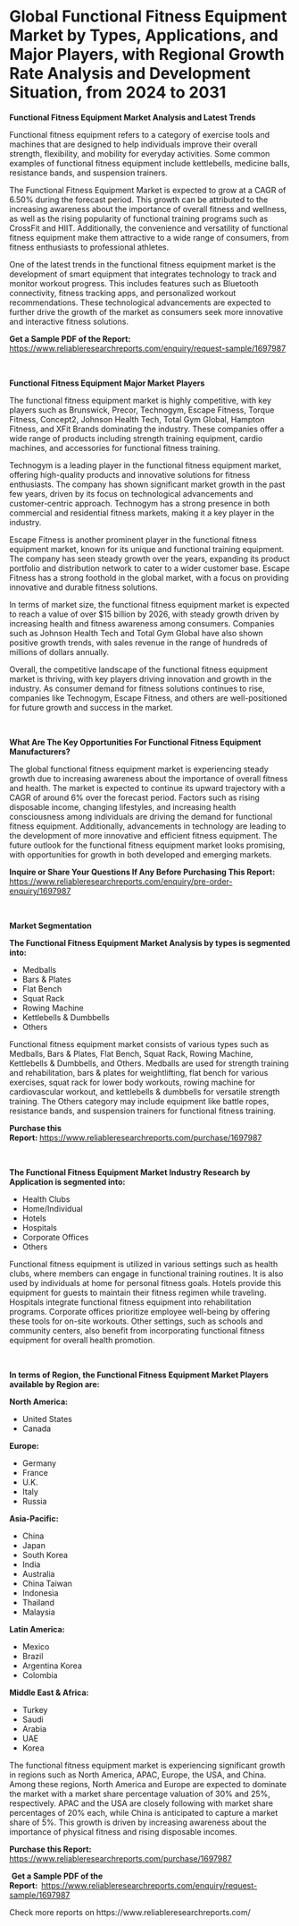 <p><h1>Global Functional Fitness Equipment Market by Types, Applications, and Major Players, with Regional Growth Rate Analysis and Development Situation, from 2024 to 2031</h1></p><p><strong>Functional Fitness Equipment Market Analysis and Latest Trends</strong></p>
<p><p>Functional fitness equipment refers to a category of exercise tools and machines that are designed to help individuals improve their overall strength, flexibility, and mobility for everyday activities. Some common examples of functional fitness equipment include kettlebells, medicine balls, resistance bands, and suspension trainers. </p><p>The Functional Fitness Equipment Market is expected to grow at a CAGR of 6.50% during the forecast period. This growth can be attributed to the increasing awareness about the importance of overall fitness and wellness, as well as the rising popularity of functional training programs such as CrossFit and HIIT. Additionally, the convenience and versatility of functional fitness equipment make them attractive to a wide range of consumers, from fitness enthusiasts to professional athletes.</p><p>One of the latest trends in the functional fitness equipment market is the development of smart equipment that integrates technology to track and monitor workout progress. This includes features such as Bluetooth connectivity, fitness tracking apps, and personalized workout recommendations. These technological advancements are expected to further drive the growth of the market as consumers seek more innovative and interactive fitness solutions.</p></p>
<p><strong>Get a Sample PDF of the Report:&nbsp;</strong> <a href="https://www.reliableresearchreports.com/enquiry/request-sample/1697987">https://www.reliableresearchreports.com/enquiry/request-sample/1697987</a></p>
<p>&nbsp;</p>
<p><strong>Functional Fitness Equipment Major Market Players</strong></p>
<p><p>The functional fitness equipment market is highly competitive, with key players such as Brunswick, Precor, Technogym, Escape Fitness, Torque Fitness, Concept2, Johnson Health Tech, Total Gym Global, Hampton Fitness, and XFit Brands dominating the industry. These companies offer a wide range of products including strength training equipment, cardio machines, and accessories for functional fitness training.</p><p>Technogym is a leading player in the functional fitness equipment market, offering high-quality products and innovative solutions for fitness enthusiasts. The company has shown significant market growth in the past few years, driven by its focus on technological advancements and customer-centric approach. Technogym has a strong presence in both commercial and residential fitness markets, making it a key player in the industry.</p><p>Escape Fitness is another prominent player in the functional fitness equipment market, known for its unique and functional training equipment. The company has seen steady growth over the years, expanding its product portfolio and distribution network to cater to a wider customer base. Escape Fitness has a strong foothold in the global market, with a focus on providing innovative and durable fitness solutions.</p><p>In terms of market size, the functional fitness equipment market is expected to reach a value of over $15 billion by 2026, with steady growth driven by increasing health and fitness awareness among consumers. Companies such as Johnson Health Tech and Total Gym Global have also shown positive growth trends, with sales revenue in the range of hundreds of millions of dollars annually.</p><p>Overall, the competitive landscape of the functional fitness equipment market is thriving, with key players driving innovation and growth in the industry. As consumer demand for fitness solutions continues to rise, companies like Technogym, Escape Fitness, and others are well-positioned for future growth and success in the market.</p></p>
<p>&nbsp;</p>
<p><strong>What Are The Key Opportunities For Functional Fitness Equipment Manufacturers?</strong></p>
<p><p>The global functional fitness equipment market is experiencing steady growth due to increasing awareness about the importance of overall fitness and health. The market is expected to continue its upward trajectory with a CAGR of around 6% over the forecast period. Factors such as rising disposable income, changing lifestyles, and increasing health consciousness among individuals are driving the demand for functional fitness equipment. Additionally, advancements in technology are leading to the development of more innovative and efficient fitness equipment. The future outlook for the functional fitness equipment market looks promising, with opportunities for growth in both developed and emerging markets.</p></p>
<p><strong>Inquire or Share Your Questions If Any Before Purchasing This Report:</strong> <a href="https://www.reliableresearchreports.com/enquiry/pre-order-enquiry/1697987">https://www.reliableresearchreports.com/enquiry/pre-order-enquiry/1697987</a></p>
<p>&nbsp;</p>
<p><strong>Market Segmentation</strong></p>
<p><strong>The Functional Fitness Equipment Market Analysis by types is segmented into:</strong></p>
<p><ul><li>Medballs</li><li>Bars & Plates</li><li>Flat Bench</li><li>Squat Rack</li><li>Rowing Machine</li><li>Kettlebells & Dumbbells</li><li>Others</li></ul></p>
<p><p>Functional fitness equipment market consists of various types such as Medballs, Bars & Plates, Flat Bench, Squat Rack, Rowing Machine, Kettlebells & Dumbbells, and Others. Medballs are used for strength training and rehabilitation, bars & plates for weightlifting, flat bench for various exercises, squat rack for lower body workouts, rowing machine for cardiovascular workout, and kettlebells & dumbbells for versatile strength training. The Others category may include equipment like battle ropes, resistance bands, and suspension trainers for functional fitness training.</p></p>
<p><strong>Purchase this Report:&nbsp;</strong><a href="https://www.reliableresearchreports.com/purchase/1697987">https://www.reliableresearchreports.com/purchase/1697987</a></p>
<p>&nbsp;</p>
<p><strong>The Functional Fitness Equipment Market Industry Research by Application is segmented into:</strong></p>
<p><ul><li>Health Clubs</li><li>Home/Individual</li><li>Hotels</li><li>Hospitals</li><li>Corporate Offices</li><li>Others</li></ul></p>
<p><p>Functional fitness equipment is utilized in various settings such as health clubs, where members can engage in functional training routines. It is also used by individuals at home for personal fitness goals. Hotels provide this equipment for guests to maintain their fitness regimen while traveling. Hospitals integrate functional fitness equipment into rehabilitation programs. Corporate offices prioritize employee well-being by offering these tools for on-site workouts. Other settings, such as schools and community centers, also benefit from incorporating functional fitness equipment for overall health promotion.</p></p>
<p>&nbsp;</p>
<p><strong>In terms of Region, the Functional Fitness Equipment Market Players available by Region are:</strong></p>
<p>
    <p> <strong> North America: </strong>
        <ul>
            <li>United States</li>
            <li>Canada</li>
        </ul>
        </p> 
    <p> <strong> Europe: </strong>
        <ul>
            <li>Germany</li>
            <li>France</li>
            <li>U.K.</li>
            <li>Italy</li>
            <li>Russia</li>
        </ul>
        </p> 
    <p> <strong> Asia-Pacific: </strong>
        <ul>
            <li>China</li>
            <li>Japan</li>
            <li>South Korea</li>
            <li>India</li>
            <li>Australia</li>
            <li>China Taiwan</li>
            <li>Indonesia</li>
            <li>Thailand</li>
            <li>Malaysia</li>
        </ul>
        </p> 
    <p> <strong> Latin America: </strong>
        <ul>
            <li>Mexico</li>
            <li>Brazil</li>
            <li>Argentina Korea</li>
            <li>Colombia</li>
        </ul>
        </p> 
    <p> <strong> Middle East & Africa: </strong>
        <ul>
            <li>Turkey</li>
            <li>Saudi</li>
            <li>Arabia</li>
            <li>UAE</li>
            <li>Korea</li>
        </ul>
    </p>
    </p>
<p><p>The functional fitness equipment market is experiencing significant growth in regions such as North America, APAC, Europe, the USA, and China. Among these regions, North America and Europe are expected to dominate the market with a market share percentage valuation of 30% and 25%, respectively. APAC and the USA are closely following with market share percentages of 20% each, while China is anticipated to capture a market share of 5%. This growth is driven by increasing awareness about the importance of physical fitness and rising disposable incomes.</p></p>
<p><strong>Purchase this Report: </strong><a href="https://www.reliableresearchreports.com/purchase/1697987">https://www.reliableresearchreports.com/purchase/1697987</a></p>
<p>&nbsp;<strong>Get a Sample PDF of the Report:&nbsp;&nbsp;</strong><a href="https://www.reliableresearchreports.com/enquiry/request-sample/1697987">https://www.reliableresearchreports.com/enquiry/request-sample/1697987</a></p>
<p><strong></strong></p>
<p>Check more reports on https://www.reliableresearchreports.com/</p>